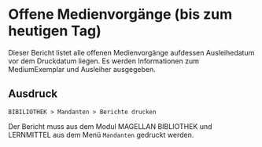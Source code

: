 ﻿# Offene Medienvorgänge (bis zum heutigen Tag)

Dieser Bericht listet alle offenen Medienvorgänge aufdessen Ausleihedatum vor dem Druckdatum liegen. Es werden Informationen zum MediumExemplar und Ausleiher ausgegeben.

## Ausdruck

`BIBILIOTHEK > Mandanten > Berichte drucken`

Der Bericht muss aus dem Modul MAGELLAN BIBLIOTHEK und LERNMITTEL aus dem Menü `Mandanten` gedruckt werden.

